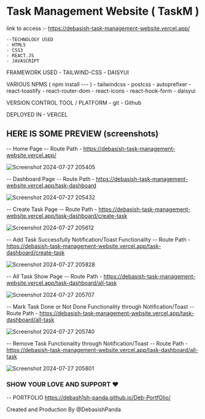 # Task Management Website ( TaskM )

link to access :- https://debasish-task-management-website.vercel.app/

    --TECHNOLOGY USED
    - HTML5
    - CSS3
    - REACT.JS
    - JAVASCRIPT
    
  FRAMEWORK USED
    - TAILWIND-CSS
    - DAISYUI
    
  VARIOUS NPMS (  npm install --- )
    - tailwindcss
    - postcss
    - autoprefixer
    - react-toastify
    - react-router-dom
    - react-icons
    - react-hook-form
    - daisyui
    
  VERSION CONTROL TOOL / PLATFORM
    - git
    - Github
    
  DEPLOYED IN
    - VERCEL


## HERE IS SOME PREVIEW (screenshots)

  -- Home Page
    -- Route Path - https://debasish-task-management-website.vercel.app/
    
  ![Screenshot 2024-07-27 205405](https://github.com/user-attachments/assets/2454ed86-cefa-464e-88c8-b26753aef236)

  -- Dashboard Page 
    -- Route Path - https://debasish-task-management-website.vercel.app/task-dashboard

  ![Screenshot 2024-07-27 205432](https://github.com/user-attachments/assets/42cc97b8-58a5-4917-aee1-64c20feccfae)

  -- Create Task Page
    -- Route Path - https://debasish-task-management-website.vercel.app/task-dashboard/create-task

  ![Screenshot 2024-07-27 205612](https://github.com/user-attachments/assets/8d94f705-452c-46fc-b831-cdeba1be109b)

  -- Add Task Successfully Notification/Toast Functionality
    -- Route Path - https://debasish-task-management-website.vercel.app/task-dashboard/create-task 

  ![Screenshot 2024-07-27 205828](https://github.com/user-attachments/assets/2cd8b2f2-a19e-40f9-afc9-146af0b002d3)

  -- All Task Show Page
    -- Route Path - https://debasish-task-management-website.vercel.app/task-dashboard/all-task

  ![Screenshot 2024-07-27 205707](https://github.com/user-attachments/assets/c117e32a-ca71-4de1-9c8c-dccc4f30e842)

  -- Mark Task Done or Not Done Functionality through Notification/Toast
    -- Route Path - https://debasish-task-management-website.vercel.app/task-dashboard/all-task

  ![Screenshot 2024-07-27 205740](https://github.com/user-attachments/assets/e4b704d5-902d-46f1-952c-0c4aefb23a2b)

  -- Remove Task Functionality through Notification/Toast
    -- Route Path - https://debasish-task-management-website.vercel.app/task-dashboard/all-task

  ![Screenshot 2024-07-27 205801](https://github.com/user-attachments/assets/234d228f-e865-47e6-9ade-6d21f796279a)




  ### SHOW YOUR LOVE AND SUPPORT ❤️ 

  -- PORTFOLIO
     https://debash1sh-panda.github.io/Deb-PortfOlio/

  Created and Production By @DebasishPanda
